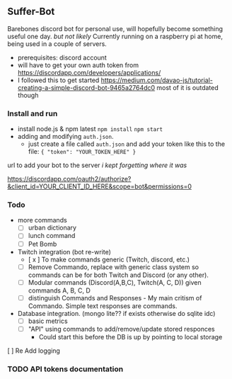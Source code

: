 ## Suffer-Bot

Barebones discord bot for personal use, will hopefully become something useful one day. *but not likely* 
Currently running on a raspberry pi at home, being used in a couple of servers. 

* prerequisites: discord account
* will have to get your own auth token from https://discordapp.com/developers/applications/
* I followed this to get started https://medium.com/davao-js/tutorial-creating-a-simple-discord-bot-9465a2764dc0 most of it is outdated though

### Install and run
* install node.js & npm latest
`npm install`
`npm start`
* adding and modifying `auth.json`.
    * just create a file called `auth.json` and add your token like this to the file: `{ "token": "YOUR_TOKEN_HERE" }`


url to add your bot to the server *i kept forgetting where it was*

https://discordapp.com/oauth2/authorize?&client_id=YOUR_CLIENT_ID_HERE&scope=bot&permissions=0

### Todo
 - more commands
    - [ ] urban dictionary
    - [ ] lunch command
    - [ ] Pet Bomb

 - Twitch integration (bot re-write)
    - [ x ] To make commands generic (Twitch, discord, etc.)
    - [ ] Remove Commando, replace with generic class system so commands can be for both Twitch and Discord (or any other).
    - [ ] Modular commands (Discord(A,B,C), Twitch(A, C, D)) given commands A, B, C, D
    - [ ] distinguish Commands and Responses      - My main critism of Commando. Simple text responses are commands.
 - Database integration. (mongo lite?? if exists otherwise do sqlite idc)
    - [ ] basic metrics 
    - [ ] "API" using commands to add/remove/update stored responces
      - Could start this before the DB is up by pointing to local storage

 [ ] Re Add logging

### TODO API tokens documentation

